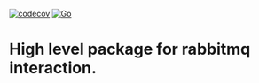 [![codecov](https://codecov.io/gh/diegodesousas/go-rabbitmq/branch/main/graph/badge.svg?token=XC6DRT9X8J)](https://codecov.io/gh/diegodesousas/go-rabbitmq)
[![Go](https://github.com/diegodesousas/go-rabbitmq/actions/workflows/development.yml/badge.svg)](https://github.com/diegodesousas/go-rabbitmq/actions/workflows/development.yml)

# High level package for rabbitmq interaction. 